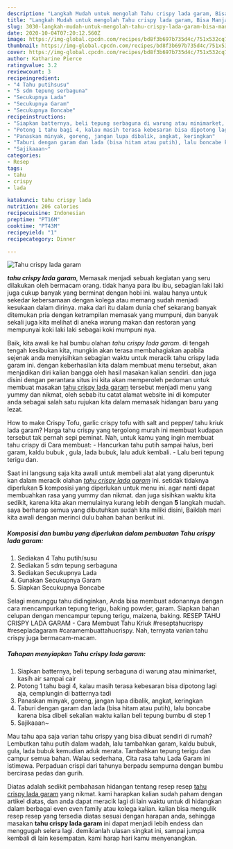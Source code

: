 ```yaml
---
description: "Langkah Mudah untuk mengolah Tahu crispy lada garam, Bisa Manjain Lidah"
title: "Langkah Mudah untuk mengolah Tahu crispy lada garam, Bisa Manjain Lidah"
slug: 3030-langkah-mudah-untuk-mengolah-tahu-crispy-lada-garam-bisa-manjain-lidah
date: 2020-10-04T07:20:12.560Z
image: https://img-global.cpcdn.com/recipes/bd8f3b697b735d4c/751x532cq70/tahu-crispy-lada-garam-foto-resep-utama.jpg
thumbnail: https://img-global.cpcdn.com/recipes/bd8f3b697b735d4c/751x532cq70/tahu-crispy-lada-garam-foto-resep-utama.jpg
cover: https://img-global.cpcdn.com/recipes/bd8f3b697b735d4c/751x532cq70/tahu-crispy-lada-garam-foto-resep-utama.jpg
author: Katharine Pierce
ratingvalue: 3.2
reviewcount: 3
recipeingredient:
- "4 Tahu putihsusu"
- "5 sdm tepung serbaguna"
- "Secukupnya Lada"
- "Secukupnya Garam"
- "Secukupnya Boncabe"
recipeinstructions:
- "Siapkan batternya, beli tepung serbaguna di warung atau minimarket, kasih air sampai cair"
- "Potong 1 tahu bagi 4, kalau masih terasa kebesaran bisa dipotong lagi aja, cemplungin di batternya tadi"
- "Panaskan minyak, goreng, jangan lupa dibalik, angkat, keringkan"
- "Taburi dengan garam dan lada (bisa hitam atau putih), lalu boncabe karena bisa dibeli sekalian waktu kalian beli tepung bumbu di step 1"
- "Sajikaaan~"
categories:
- Resep
tags:
- tahu
- crispy
- lada

katakunci: tahu crispy lada 
nutrition: 206 calories
recipecuisine: Indonesian
preptime: "PT16M"
cooktime: "PT43M"
recipeyield: "1"
recipecategory: Dinner

---
```



![Tahu crispy lada garam](https://img-global.cpcdn.com/recipes/bd8f3b697b735d4c/751x532cq70/tahu-crispy-lada-garam-foto-resep-utama.jpg)

<b><i>tahu crispy lada garam</i></b>, Memasak menjadi sebuah kegiatan yang seru dilakukan oleh bermacam orang. tidak hanya para ibu ibu, sebagian laki laki juga cukup banyak yang berminat dengan hobi ini. walau hanya untuk sekedar kebersamaan dengan kolega atau memang sudah menjadi kesukaan dalam dirinya. maka dari itu dalam dunia chef sekarang banyak ditemukan pria dengan ketrampilan memasak yang mumpuni, dan banyak sekali juga kita melihat di aneka warung makan dan restoran yang mempunyai koki laki laki sebagai koki mumpuni nya.

Baik, kita awali ke hal bumbu olahan <i>tahu crispy lada garam</i>. di tengah tengah kesibukan kita, mungkin akan terasa membahagiakan apabila sejenak anda menyisihkan sebagian waktu untuk meracik tahu crispy lada garam ini. dengan keberhasilan kita dalam membuat menu tersebut, akan menjadikan diri kalian bangga oleh hasil masakan kalian sendiri. dan juga disini dengan perantara situs ini kita akan memperoleh pedoman untuk membuat masakan <u>tahu crispy lada garam</u> tersebut menjadi menu yang yummy dan nikmat, oleh sebab itu catat alamat website ini di komputer anda sebagai salah satu rujukan kita dalam memasak hidangan baru yang lezat.

How to make Crispy Tofu, garlic crispy tofu with salt and pepper/ tahu kriuk lada garam? Harga tahu crispy yang tergolong murah ini membuat kudapan tersebut tak pernah sepi peminat. Nah, untuk kamu yang ingin membuat tahu crispy di Cara membuat: - Hancurkan tahu putih sampai halus, beri garam, kaldu bubuk , gula, lada bubuk, lalu aduk kembali. - Lalu beri tepung terigu dan.


Saat ini langsung saja kita awali untuk membeli alat alat yang diperuntuk kan dalam meracik olahan <u><i>tahu crispy lada garam</i></u> ini. setidak tidaknya diperlukan <b>5</b> komposisi yang diperlukan untuk menu ini. agar nanti dapat membuahkan rasa yang yummy dan nikmat. dan juga sisihkan waktu kita sedikit, karena kita akan memulainya kurang lebih dengan <b>5</b> langkah mudah. saya berharap semua yang dibutuhkan sudah kita miliki disini, Baiklah mari kita awali dengan merinci dulu bahan bahan berikut ini.

<!--inarticleads1-->

##### Komposisi dan bumbu yang diperlukan dalam pembuatan Tahu crispy lada garam:

1. Sediakan 4 Tahu putih/susu
1. Sediakan 5 sdm tepung serbaguna
1. Sediakan Secukupnya Lada
1. Gunakan Secukupnya Garam
1. Siapkan Secukupnya Boncabe


Selagi menunggu tahu didinginkan, Anda bisa membuat adonannya dengan cara mencampurkan tepung terigu, baking powder, garam. Siapkan bahan celupan dengan mencampur tepung terigu, maizena, baking. RESEP TAHU CRISPY LADA GARAM - Cara Membuat Tahu Kriuk #reseptahucrispy #resepladagaram #caramembuattahucrispy. Nah, ternyata varian tahu crispy juga bermacam-macam. 

<!--inarticleads2-->

##### Tahapan menyiapkan Tahu crispy lada garam:

1. Siapkan batternya, beli tepung serbaguna di warung atau minimarket, kasih air sampai cair
1. Potong 1 tahu bagi 4, kalau masih terasa kebesaran bisa dipotong lagi aja, cemplungin di batternya tadi
1. Panaskan minyak, goreng, jangan lupa dibalik, angkat, keringkan
1. Taburi dengan garam dan lada (bisa hitam atau putih), lalu boncabe karena bisa dibeli sekalian waktu kalian beli tepung bumbu di step 1
1. Sajikaaan~


Mau tahu apa saja varian tahu crispy yang bisa dibuat sendiri di rumah? Lembutkan tahu putih dalam wadah, lalu tambahkan garam, kaldu bubuk, gula, lada bubuk kemudian aduk merata. Tambahkan tepung terigu dan campur semua bahan. Walau sederhana, Cita rasa tahu Lada Garam ini istimewa. Perpaduan crispi dari tahunya berpadu sempurna dengan bumbu bercirasa pedas dan gurih. 

Diatas adalah sedikit pembahasan hidangan tentang resep resep <u>tahu crispy lada garam</u> yang nikmat. kami harapkan kalian sudah paham dengan artikel diatas, dan anda dapat meracik lagi di lain waktu untuk di hidangkan dalam berbagai even even family atau kolega kalian. kalian bisa mengulik resep resep yang tersedia diatas sesuai dengan harapan anda, sehingga masakan <b>tahu crispy lada garam</b> ini dapat menjadi lebih endess dan menggugah selera lagi. demikianlah ulasan singkat ini, sampai jumpa kembali di lain kesempatan. kami harap hari kamu menyenangkan.
